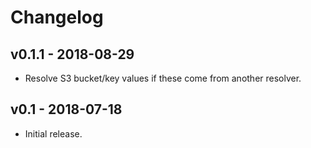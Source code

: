 # Changelog

## v0.1.1 - 2018-08-29

* Resolve S3 bucket/key values if these come from another resolver.

## v0.1 - 2018-07-18

* Initial release.
